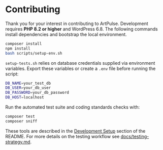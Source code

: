 # Contributing

Thank you for your interest in contributing to ArtPulse. Development requires **PHP 8.2 or higher** and WordPress 6.8. The following commands install dependencies and bootstrap the local environment.

```bash
composer install
npm install
bash scripts/setup-env.sh
```

`setup-tests.sh` relies on database credentials supplied via environment
variables. Export these variables or create a `.env` file before running the
script:

```bash
DB_NAME=your_test_db
DB_USER=your_db_user
DB_PASSWORD=your_db_password
DB_HOST=localhost
```

Run the automated test suite and coding standards checks with:

```bash
composer test
composer sniff
```

These tools are described in the [Development Setup](README.md#development-setup) section of the README. For more details on the testing workflow see [docs/testing-strategy.md](docs/testing-strategy.md).
